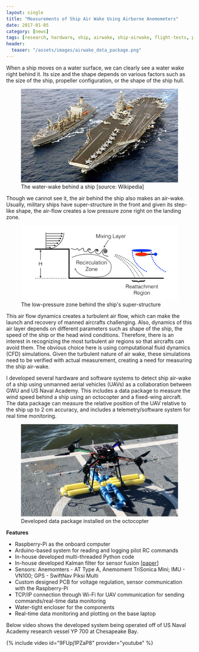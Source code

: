 ```yaml
---
layout: single
title: "Measurements of Ship Air Wake Using Airborne Anemometers"
date: 2017-01-05
category: [news]
tags: [research, hardware, ship, airwake, ship-airwake, flight-tests, projects]
header:
  teaser: "/assets/images/airwake_data_package.png"
---
```


When a ship moves on a water surface, we can clearly see a water wake right behind it.
Its size and the shape depends on various factors such as the size of the ship, propeller configuration, or the shape of the ship hull.

<figure>
    <img src="/assets/images/airwake_waterwake.jpg" alt="Water-wake behind a ship">
    <figcaption>The water-wake behind a ship [source: Wikipedia]</figcaption>
</figure>

Though we cannot see it, the air behind the ship also makes an air-wake.
Usually, military ships have super-structure in the front and given its step-like shape, the air-flow creates a low pressure zone right on the landing zone.

<figure>
    <img src="/assets/images/airwake_low_pressure_zone.png" alt="Low pressure zone over the landing pad">
    <figcaption>The low-pressure zone behind the ship's super-structure</figcaption>
</figure>

This air flow dynamics creates a turbulent air flow, which can make the launch and recovery of manned aircrafts challenging.
Also, dynamics of this air layer depends on different parameters such as shape of the ship, the speed of the ship or the head wind conditions.
Therefore, there is an interest in recognizing the most turbulent air regions so that aircrafts can avoid them.
The obvious choice here is using computational fluid dynamics (CFD) simulations.
Given the turbulent nature of air wake, these simulations need to be verified with actual measurement, creating a need for measuring the ship air-wake.

I developed several hardware and software systems to detect ship air-wake of a ship using unmanned aerial vehicles (UAVs) as a collaboration between GWU and US Naval Academy. 
This includes a data package to measure the wind speed behind a ship using an octocopter and a fixed-wing aircraft. 
The data package can measure the relative position of the UAV relative to the ship up to 2 cm accuracy, and includes a telemetry/software system for real time monitoring. 


<figure>
    <img src="/assets/images/airwake_data_package.png" alt="Data package">
    <figcaption>Developed data package installed on the octocopter</figcaption>
</figure>

**Features**
* Raspberry-Pi as the onboard computer
* Arduino-based system for reading and logging pilot RC commands
* In-house developed multi-threaded Python code
* In-house developed Kalman filter for sensor fusion [[paper](https://doi.org/10.2514/6.2019-2377)]
* Sensors: Anemomters - AT Type A, Anemoment TriSonica Mini; IMU - VN100; GPS - SwiftNav Piksi Multi
* Custom designed PCB for voltage regulation, sensor communication with the Raspberry-Pi
* TCP/IP connection through Wi-Fi for UAV communication for sending commands/real-time data monitoring
* Water-tight encloser for the components
* Real-time data monitoring and plotting on the base laptop

Below video shows the developed system being operated  off of US Naval Academy research vessel YP 700 at Chesapeake Bay.

{% include video id="9FUpj1PZaP8" provider="youtube" %}

<br>
<br>